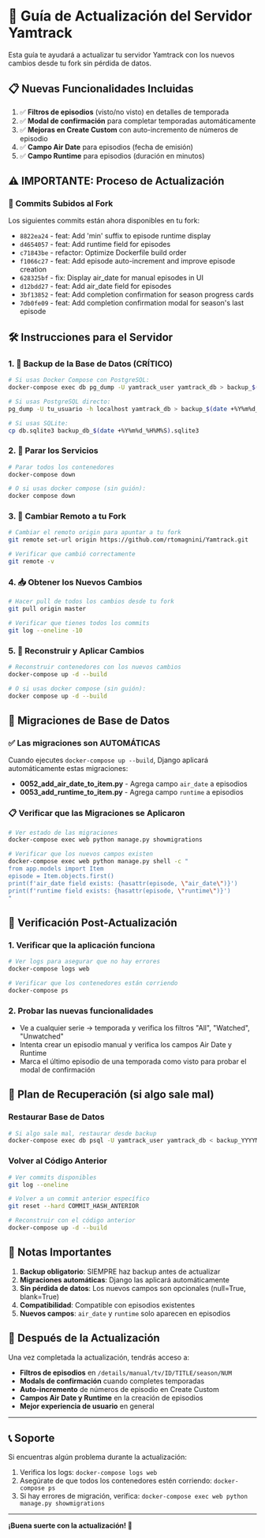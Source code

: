 # 🚀 Guía de Actualización del Servidor Yamtrack

Esta guía te ayudará a actualizar tu servidor Yamtrack con los nuevos cambios desde tu fork sin pérdida de datos.

## 📋 Nuevas Funcionalidades Incluidas

1. ✅ **Filtros de episodios** (visto/no visto) en detalles de temporada
2. ✅ **Modal de confirmación** para completar temporadas automáticamente
3. ✅ **Mejoras en Create Custom** con auto-incremento de números de episodio
4. ✅ **Campo Air Date** para episodios (fecha de emisión)
5. ✅ **Campo Runtime** para episodios (duración en minutos)

## ⚠️ IMPORTANTE: Proceso de Actualización

### 🔄 Commits Subidos al Fork
Los siguientes commits están ahora disponibles en tu fork:
- `8822ea24` - feat: Add 'min' suffix to episode runtime display
- `d4654057` - feat: Add runtime field for episodes  
- `c71843be` - refactor: Optimize Dockerfile build order
- `f1066c27` - feat: Add episode auto-increment and improve episode creation
- `628325bf` - fix: Display air_date for manual episodes in UI
- `d12bdd27` - feat: Add air_date field for episodes
- `3bf13852` - feat: Add completion confirmation for season progress cards
- `7db0fe09` - feat: Add completion confirmation modal for season's last episode

## 🛠️ Instrucciones para el Servidor

### 1. 💾 Backup de la Base de Datos (CRÍTICO)

```bash
# Si usas Docker Compose con PostgreSQL:
docker-compose exec db pg_dump -U yamtrack_user yamtrack_db > backup_$(date +%Y%m%d_%H%M%S).sql

# Si usas PostgreSQL directo:
pg_dump -U tu_usuario -h localhost yamtrack_db > backup_$(date +%Y%m%d_%H%M%S).sql

# Si usas SQLite:
cp db.sqlite3 backup_db_$(date +%Y%m%d_%H%M%S).sqlite3
```

### 2. 🛑 Parar los Servicios

```bash
# Parar todos los contenedores
docker-compose down

# O si usas docker compose (sin guión):
docker compose down
```

### 3. 🔄 Cambiar Remoto a tu Fork

```bash
# Cambiar el remoto origin para apuntar a tu fork
git remote set-url origin https://github.com/rtomagnini/Yamtrack.git

# Verificar que cambió correctamente
git remote -v
```

### 4. 📥 Obtener los Nuevos Cambios

```bash
# Hacer pull de todos los cambios desde tu fork
git pull origin master

# Verificar que tienes todos los commits
git log --oneline -10
```

### 5. 🚀 Reconstruir y Aplicar Cambios

```bash
# Reconstruir contenedores con los nuevos cambios
docker-compose up -d --build

# O si usas docker compose (sin guión):
docker compose up -d --build
```

## 🔧 Migraciones de Base de Datos

### ✅ Las migraciones son AUTOMÁTICAS

Cuando ejecutes `docker-compose up --build`, Django aplicará automáticamente estas migraciones:

- **0052_add_air_date_to_item.py** - Agrega campo `air_date` a episodios
- **0053_add_runtime_to_item.py** - Agrega campo `runtime` a episodios

### 📋 Verificar que las Migraciones se Aplicaron

```bash
# Ver estado de las migraciones
docker-compose exec web python manage.py showmigrations

# Verificar que los nuevos campos existen
docker-compose exec web python manage.py shell -c "
from app.models import Item
episode = Item.objects.first()
print(f'air_date field exists: {hasattr(episode, \"air_date\")}')
print(f'runtime field exists: {hasattr(episode, \"runtime\")}')
"
```

## 🧪 Verificación Post-Actualización

### 1. Verificar que la aplicación funciona
```bash
# Ver logs para asegurar que no hay errores
docker-compose logs web

# Verificar que los contenedores están corriendo
docker-compose ps
```

### 2. Probar las nuevas funcionalidades
- Ve a cualquier serie → temporada y verifica los filtros "All", "Watched", "Unwatched"
- Intenta crear un episodio manual y verifica los campos Air Date y Runtime
- Marca el último episodio de una temporada como visto para probar el modal de confirmación

## 🚨 Plan de Recuperación (si algo sale mal)

### Restaurar Base de Datos
```bash
# Si algo sale mal, restaurar desde backup
docker-compose exec db psql -U yamtrack_user yamtrack_db < backup_YYYYMMDD_HHMMSS.sql
```

### Volver al Código Anterior
```bash
# Ver commits disponibles
git log --oneline

# Volver a un commit anterior específico
git reset --hard COMMIT_HASH_ANTERIOR

# Reconstruir con el código anterior
docker-compose up -d --build
```

## 📝 Notas Importantes

1. **Backup obligatorio**: SIEMPRE haz backup antes de actualizar
2. **Migraciones automáticas**: Django las aplicará automáticamente
3. **Sin pérdida de datos**: Los nuevos campos son opcionales (null=True, blank=True)
4. **Compatibilidad**: Compatible con episodios existentes
5. **Nuevos campos**: `air_date` y `runtime` solo aparecen en episodios

## 🎉 Después de la Actualización

Una vez completada la actualización, tendrás acceso a:

- **Filtros de episodios** en `/details/manual/tv/ID/TITLE/season/NUM`
- **Modals de confirmación** cuando completes temporadas
- **Auto-incremento** de números de episodio en Create Custom
- **Campos Air Date y Runtime** en la creación de episodios
- **Mejor experiencia de usuario** en general

---

## 📞 Soporte

Si encuentras algún problema durante la actualización:

1. Verifica los logs: `docker-compose logs web`
2. Asegúrate de que todos los contenedores estén corriendo: `docker-compose ps`
3. Si hay errores de migración, verifica: `docker-compose exec web python manage.py showmigrations`

---

**¡Buena suerte con la actualización! 🚀**